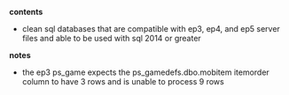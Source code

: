 **contents**

* clean sql databases that are compatible with ep3, ep4, and ep5 server files and able to be used with sql 2014 or greater

**notes**

* the ep3 ps_game expects the ps_gamedefs.dbo.mobitem itemorder column to have 3 rows and is unable to process 9 rows
